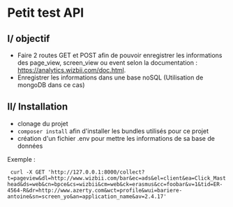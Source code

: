 # Petit test API




## I/ objectif

* Faire 2 routes GET et POST afin de pouvoir enregistrer les informations des page_view, screen_view ou event selon la documentation : https://analytics.wizbii.com/doc.html.
* Enregistrer les informations dans une base noSQL (Utilisation de mongoDB dans ce cas)

## II/ Installation

* clonage du projet
* `composer install` afin d'installer les bundles utilisés pour ce projet
* création d'un fichier .env pour mettre les informations de sa base de données

Exemple :

` curl -X GET 'http://127.0.0.1:8000/collect?t=pageview&dl=http://www.wizbii.com/bar&ec=ads&el=client&ea=Click_Masthead&ds=web&cn=bpce&cs=wizbii&cm=web&ck=erasmus&cc=foobar&v=1&tid=ER-4564-R&dr=http://www.azerty.com&wct=profile&wui=bariere-antoine&sn=screen_yo&an=application_name&av=2.4.17'`